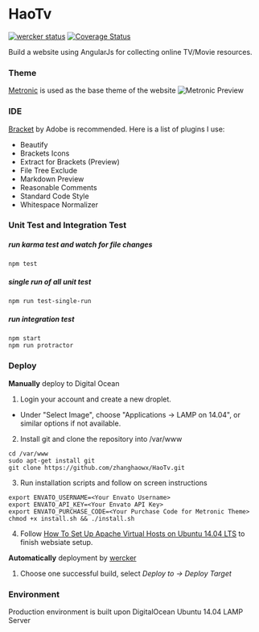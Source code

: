 # HaoTv
[![wercker status](https://app.wercker.com/status/a21ebedfad0c675440adf27e1131bd88/s "wercker status")](https://app.wercker.com/project/bykey/a21ebedfad0c675440adf27e1131bd88)
[![Coverage Status](https://coveralls.io/repos/zhanghaowx/HaoTv/badge.svg?branch=master&service=github)](https://coveralls.io/github/zhanghaowx/HaoTv?branch=master)

Build a website using AngularJs for collecting online TV/Movie resources.

### Theme
[Metronic] is used as the base theme of the website
![Metronic Preview](http://keenthemes.com/assets/img/itempage/banner_newupdate.jpg)

### IDE
[Bracket] by Adobe is recommended. Here is a list of plugins I use:
* Beautify
* Brackets Icons
* Extract for Brackets (Preview)
* File Tree Exclude
* Markdown Preview
* Reasonable Comments
* Standard Code Style
* Whitespace Normalizer

### Unit Test and Integration Test
##### run karma test and watch for file changes
```
npm test
```
##### single run of all unit test
```
npm run test-single-run
```
##### run integration test
```
npm start
npm run protractor
```

### Deploy

**Manually** deploy to Digital Ocean

1. Login your account and create a new droplet.
 * Under "Select Image", choose "Applications -> LAMP on 14.04", or similar options if not available.

2. Install git and clone the repository into /var/www
 ```
cd /var/www
sudo apt-get install git
git clone https://github.com/zhanghaowx/HaoTv.git
 ```

3. Run installation scripts and follow on screen instructions
 ```
export ENVATO_USERNAME=<Your Envato Username>
export ENVATO_API_KEY=<Your Envato API Key>
export ENVATO_PURCHASE_CODE=<Your Purchase Code for Metronic Theme>
chmod +x install.sh && ./install.sh
 ```
4. Follow [How To Set Up Apache Virtual Hosts on Ubuntu 14.04 LTS] to finish websiate setup.

**Automatically** deployment by [wercker]

1. Choose one successful build, select *Deploy to -> Deploy Target*

### Environment
Production environment is built upon DigitalOcean Ubuntu 14.04 LAMP Server

[wercker]:https://app.wercker.com/#applications/55c81b587ed0b2ec760611e0
[Bracket]:http://brackets.io
[Metronic]:http://themeforest.net/item/metronic-responsive-admin-dashboard-template/4021469
[How To Set Up Apache Virtual Hosts on Ubuntu 14.04 LTS]: https://www.digitalocean.com/community/tutorials/how-to-set-up-apache-virtual-hosts-on-ubuntu-14-04-lts
